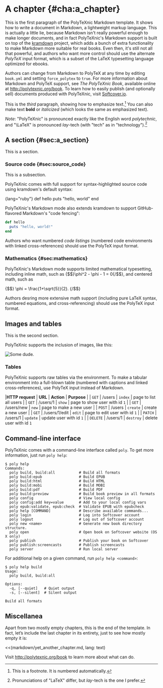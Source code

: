 # A chapter {#cha:a_chapter}

This is the first paragraph of the PolyTeXnic Markdown template. It shows how to write a document in Markdown, a lightweight markup language. This is actually a little lie, because Markdown isn't really powerful enough to make longer documents, and in fact PolyTeXnic's Markdown support is built on top of the [kramdown](http://kramdown.rubyforge.org/) project, which adds a bunch of extra functionality to make Markdown more suitable for real books. Even then, it's still not all that powerful, and authors who want more control should use the alternate *PolyTeX* input format, which is a subset of the LaTeX typesetting language optimized for ebooks.

Authors can change from Markdown to PolyTeX at any time by editing `book.yml` and setting `force_polytex` to `true`. For more information about Markdown and PolyTeX support, see *The PolyTeXnic Book*, available online at <http://polytexnic.org/book>. To learn how to easily publish (and optionally sell) documents produced with PolyTeXnic, visit [Softcover.io](http://softcover.io/).

This is the *third* paragraph, showing how to emphasize text.[^sample_footnote] You can also make text **bold** or *italicized* (which looks the same as emphasized text).

*Note*: "PolyTeXnic" is pronounced exactly like the English word *polytechnic*, and "\LaTeX" is pronounced *lay*-tech (with "tech" as in "technology").[^pronunciation]

## A section {#sec:a_section}

This is a section.

### Source code {#sec:source_code}

This is a subsection.

PolyTeXnic comes with full support for syntax-highlighted source code using kramdown's default syntax:

{lang="ruby"}
    def hello
      puts "hello, world"
    end

PolyTeXnic's Markdown mode also extends kramdown to support GitHub-flavored Markdown's "code fencing":

```ruby
def hello
  puts "hello, world!"
end
```

Authors who want numbered *code listings* (numbered code environments with linked cross-references) should use the PolyTeX input format.

### Mathematics {#sec:mathematics}

PolyTeXnic's Markdown mode supports limited mathematical typesetting, including inline math, such as
{$$}\phi^2 - \phi - 1 = 0{/$$}, and centered math, such as

{$$}
\phi = \frac{1+\sqrt{5}}{2}.
{/$$}

Authors desring more extensive math support (including pure LaTeX syntax, numbered equations, and cross-referencing) should use the PolyTeX input format.


## Images and tables

This is the second section.

PolyTeXnic supports the inclusion of images, like this:

![Some dude.](images/2011_michael_hartl.png)

### Tables

PolyTeXnic supports raw tables via the environment. To make a tabular environment into a full-blown table (numbered with captions and linked cross-references), use PolyTeX input instead of Markdown.

|**HTTP request** | **URL** | **Action** | **Purpose** |
| `GET` | /users | `index` | page to list all users |
| `GET` | /users/1 | `show` | page to show user with id `1` |
| `GET` | /users/new | `new` | page to make a new user |
| `POST` | /users | `create` | create a new user |
| `GET` | /users/1/edit | `edit` | page to edit user with id `1` |
| `PATCH` | /users/1 | `update` | update user with id `1` |
| `DELETE` | /users/1 | `destroy` | delete user with id `1`


## Command-line interface

PolyTeXnic comes with a command-line interface called `poly`. To get more information, just run `poly help`:

```console
$ poly help
Commands:
  poly build, build:all           # Build all formats
  poly build:epub                 # Build EPUB
  poly build:html                 # Build HTML
  poly build:mobi                 # Build MOBI
  poly build:pdf                  # Build PDF
  poly build:preview              # Build book preview in all formats
  poly config                     # View local config
  poly config:add key=value       # Add to your local config vars
  poly epub:validate, epub:check  # Validate EPUB with epubcheck
  poly help [COMMAND]             # Describe available commands...
  poly login                      # Log into Softcover account
  poly logout                     # Log out of Softcover account
  poly new <name>                 # Generate new book directory structure.
  poly open                       # Open book on Softcover website (OS X only)
  poly publish                    # Publish your book on Softcover
  poly publish:screencasts        # Publish screencasts
  poly server                     # Run local server
```

For additional help on a given command, run `poly help <command>`:

```console
$ poly help build
Usage:
  poly build, build:all

Options:
  -q, [--quiet]   # Quiet output
  -s, [--silent]  # Silent output

Build all formats
```

## Miscellanea

Apart from two mostly empty chapters, this is the end of the template. In fact, let’s include the last chapter in its entirety, just to see how mostly empty it is:

<<(markdown/yet_another_chapter.md, lang: text)

Visit <http://polytexnic.org/book> to learn more about what  can do.


[^sample_footnote]: This is a footnote. It is numbered automatically.

[^pronunciation]: Pronunciations of "LaTeX" differ, but *lay*-tech is the one I prefer.
